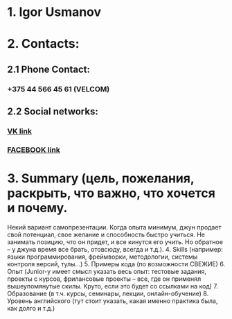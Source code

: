 #  1. Igor Usmanov
#  2. Contacts:
##   2.1 Phone Contact:
###      +375 44 566 45 61 (VELCOM)
##	 2.2 Social networks:
###      [VK link](https://vk.com/igralex1)
###		 [FACEBOOK link](https://www.facebook.com/igralex1)
#  3. Summary (цель, пожелания, раскрыть, что важно, что хочется и почему. 
Некий вариант самопрезентации. Когда опыта минимум, джун продает свой потенциал, 
свое желание и способность быстро учиться. Не занимать позицию, что он придет, 
и все кинутся его учить. Но обратное – у джуна время все брать, отовсюду, всегда и т.д.).
4. Skills (например: языки программирования, фреймворки, методологии, системы контроля версий, тулы...)
5. Примеры кода (по возможности СВЕЖИЕ)
6. Опыт (Junior-у имеет смысл указать весь опыт: тестовые задания, проекты с курсов,
фрилансовые проекты – все, где он применял вышеупомянутые скилы. 
Круто, если это будет со ссылками на код)
7. Образование (в т.ч. курсы, семинары, лекции, онлайн-обучение)
8. Уровень английского (тут стоит указать, какая именно практика была, как долго и т.д.) 
